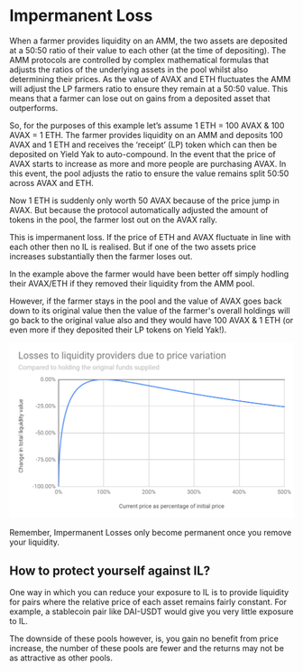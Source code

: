 # Impermanent Loss

When a farmer provides liquidity on an AMM, the two assets are deposited at a 50:50 ratio of their value to each other \(at the time of depositing\). The AMM protocols are controlled by complex mathematical formulas that adjusts the ratios of the underlying assets in the pool whilst also determining their prices. As the value of AVAX and ETH fluctuates the AMM will adjust the LP farmers ratio to ensure they remain at a 50:50 value. This means that a farmer can lose out on gains from a deposited asset that outperforms. 

So, for the purposes of this example let’s assume 1 ETH = 100 AVAX & 100 AVAX = 1 ETH. The farmer provides liquidity on an AMM and deposits 100 AVAX and 1 ETH and receives the ‘receipt’ \(LP\) token which can then be deposited on Yield Yak to auto-compound. In the event that the price of AVAX starts to increase as more and more people are purchasing AVAX. In this event, the pool adjusts the ratio to ensure the value remains split 50:50 across AVAX and ETH. 

Now 1 ETH is suddenly only worth 50 AVAX because of the price jump in AVAX. But because the protocol automatically adjusted the amount of tokens in the pool, the farmer lost out on the AVAX rally. 

This is impermanent loss. If the price of ETH and AVAX fluctuate in line with each other then no IL is realised. But if one of the two assets price increases substantially then the farmer loses out.

In the example above the farmer would have been better off simply hodling their AVAX/ETH if they removed their liquidity from the AMM pool. 

However, if the farmer stays in the pool and the value of AVAX goes back down to its original value then the value of the farmer's overall holdings will go back to the original value also and they would have 100 AVAX & 1 ETH \(or even more if they deposited their LP tokens on Yield Yak!\).  


![](../../.gitbook/assets/il-graph.png)

Remember, Impermanent Losses only become permanent once you remove your liquidity. 

## How to protect yourself against IL?

One way in which you can reduce your exposure to IL is to provide liquidity for pairs where the relative price of each asset remains fairly constant. For example, a stablecoin pair like DAI-USDT would give you very little exposure to IL.

The downside of these pools however, is, you gain no benefit from price increase, the number of these pools are fewer and the returns may not be as attractive as other pools.

